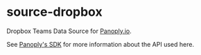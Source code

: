 # source-dropbox

Dropbox Teams Data Source for [Panoply.io](http://panoply.io).

See [Panoply's SDK](https://github.com/panoplyio/panoply-python-sdk) for more information about the API used here.
